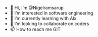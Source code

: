 - 👋 Hi, I’m @Nigelramsarup
- 👀 I’m interested in software engineering 
- 🌱 I’m currently learning with Alx
- 💞️ I’m looking to collaborate on coders
- 📫 How to reach me GIT

<!---
Nigelramsarup/Nigelramsarup is a ✨ special ✨ repository because its `README.md` (this file) appears on your GitHub profile.
You can click the Preview link to take a look at your changes.
--->
